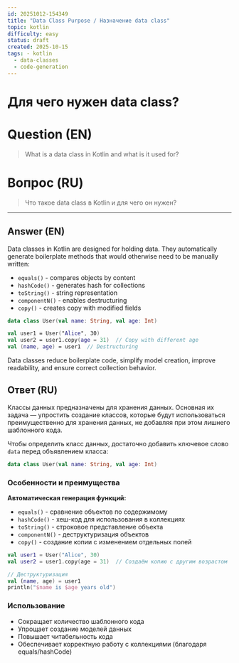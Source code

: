 ```yaml
---
id: 20251012-154349
title: "Data Class Purpose / Назначение data class"
topic: kotlin
difficulty: easy
status: draft
created: 2025-10-15
tags: - kotlin
  - data-classes
  - code-generation
---
```

# Для чего нужен data class?

# Question (EN)
> What is a data class in Kotlin and what is it used for?

# Вопрос (RU)
> Что такое data class в Kotlin и для чего он нужен?

---

## Answer (EN)

Data classes in Kotlin are designed for holding data. They automatically generate boilerplate methods that would otherwise need to be manually written:
- `equals()` - compares objects by content
- `hashCode()` - generates hash for collections
- `toString()` - string representation
- `componentN()` - enables destructuring
- `copy()` - creates copy with modified fields

```kotlin
data class User(val name: String, val age: Int)

val user1 = User("Alice", 30)
val user2 = user1.copy(age = 31)  // Copy with different age
val (name, age) = user1  // Destructuring
```

Data classes reduce boilerplate code, simplify model creation, improve readability, and ensure correct collection behavior.

## Ответ (RU)

Классы данных предназначены для хранения данных. Основная их задача — упростить создание классов, которые будут использоваться преимущественно для хранения данных, не добавляя при этом лишнего шаблонного кода.

Чтобы определить класс данных, достаточно добавить ключевое слово `data` перед объявлением класса:

```kotlin
data class User(val name: String, val age: Int)
```

### Особенности и преимущества

**Автоматическая генерация функций:**
- `equals()` - сравнение объектов по содержимому
- `hashCode()` - хеш-код для использования в коллекциях
- `toString()` - строковое представление объекта
- `componentN()` - деструктуризация объектов
- `copy()` - создание копии с изменением отдельных полей

```kotlin
val user1 = User("Alice", 30)
val user2 = user1.copy(age = 31)  // Создаём копию с другим возрастом

// Деструктуризация
val (name, age) = user1
println("$name is $age years old")
```

### Использование

- Сокращает количество шаблонного кода
- Упрощает создание моделей данных
- Повышает читабельность кода
- Обеспечивает корректную работу с коллекциями (благодаря equals/hashCode)
